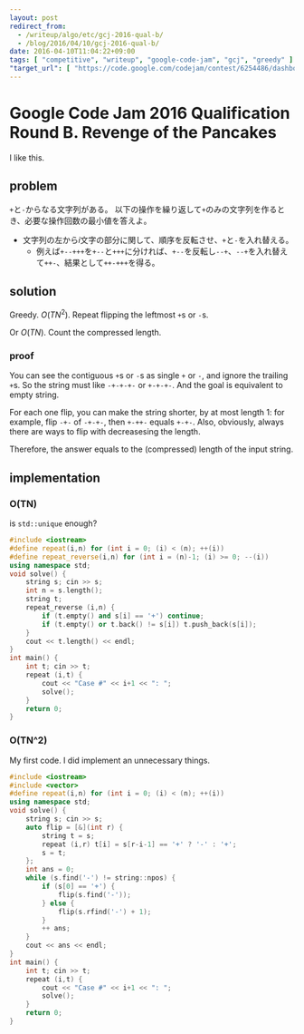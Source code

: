 ```yaml
---
layout: post
redirect_from:
  - /writeup/algo/etc/gcj-2016-qual-b/
  - /blog/2016/04/10/gcj-2016-qual-b/
date: 2016-04-10T11:04:22+09:00
tags: [ "competitive", "writeup", "google-code-jam", "gcj", "greedy" ]
"target_url": [ "https://code.google.com/codejam/contest/6254486/dashboard#s=p1" ]
---
```


# Google Code Jam 2016 Qualification Round B. Revenge of the Pancakes

I like this.

## problem

`+`と`-`からなる文字列がある。
以下の操作を繰り返して`+`のみの文字列を作るとき、必要な操作回数の最小値を答えよ。

-   文字列の左から$i$文字の部分に関して、順序を反転させ、`+`と`-`を入れ替える。
    -   例えば`+--+++`を`+--`と`+++`に分ければ、`+--`を反転し`--+`、`--+`を入れ替えて`++-`、結果として`++-+++`を得る。

## solution

Greedy. $O(TN^2)$.
Repeat flipping the leftmost `+`s or `-`s.

Or $O(TN)$.
Count the compressed length.

### proof

You can see the contiguous `+`s or `-`s as single `+` or `-`, and ignore the trailing `+`s.
So the string must like `-+-+-+-` or `+-+-+-`.
And the goal is equivalent to empty string.

For each one flip, you can make the string shorter, by at most length $1$: for example, flip `-+-` of `-+-+-`, then `+-++-` equals `+-+-`.
Also, obviously, always there are ways to flip with decreasesing the length.

Therefore, the answer equals to the (compressed) length of the input string.

## implementation

### O(TN)

is `std::unique` enough?

``` c++
#include <iostream>
#define repeat(i,n) for (int i = 0; (i) < (n); ++(i))
#define repeat_reverse(i,n) for (int i = (n)-1; (i) >= 0; --(i))
using namespace std;
void solve() {
    string s; cin >> s;
    int n = s.length();
    string t;
    repeat_reverse (i,n) {
        if (t.empty() and s[i] == '+') continue;
        if (t.empty() or t.back() != s[i]) t.push_back(s[i]);
    }
    cout << t.length() << endl;
}
int main() {
    int t; cin >> t;
    repeat (i,t) {
        cout << "Case #" << i+1 << ": ";
        solve();
    }
    return 0;
}
```

### O(TN^2)

My first code.
I did implement an unnecessary things.

``` c++
#include <iostream>
#include <vector>
#define repeat(i,n) for (int i = 0; (i) < (n); ++(i))
using namespace std;
void solve() {
    string s; cin >> s;
    auto flip = [&](int r) {
        string t = s;
        repeat (i,r) t[i] = s[r-i-1] == '+' ? '-' : '+';
        s = t;
    };
    int ans = 0;
    while (s.find('-') != string::npos) {
        if (s[0] == '+') {
            flip(s.find('-'));
        } else {
            flip(s.rfind('-') + 1);
        }
        ++ ans;
    }
    cout << ans << endl;
}
int main() {
    int t; cin >> t;
    repeat (i,t) {
        cout << "Case #" << i+1 << ": ";
        solve();
    }
    return 0;
}
```
